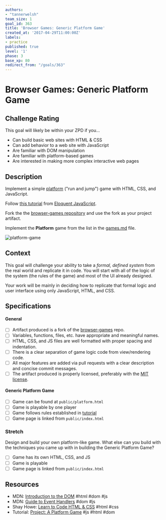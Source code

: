 ```yaml
---
authors:
- "tannerwelsh"
team_size: 1
goal_id: 363
title: 'Browser Games: Generic Platform Game'
created_at: '2017-04-29T11:00:00Z'
labels:
- practice
published: true
level: '1'
phase: 3
base_xp: 80
redirect_from: "/goals/363"
---
```


# Browser Games: Generic Platform Game

## Challenge Rating

This goal will likely be within your ZPD if you...

- Can build basic web sites with HTML & CSS
- Can add behavior to a web site with JavaScript
- Are familiar with DOM manipulation
- Are familiar with platform-based games
- Are interested in making more complex interactive web pages

## Description

Implement a simple [platform](https://en.wikipedia.org/wiki/Platform_game) ("run and jump") game with HTML, CSS, and JavaScript.

Follow [this tutorial](http://eloquentjavascript.net/15_game.html) from [Eloquent JavaScript](http://eloquentjavascript.net/).

Fork the the [browser-games repository][browser-games] and use the fork as your project artifact.

Implement the **Platform** game from the list in the [games.md][games-list] file.

![platform-game](http://eloquentjavascript.net/img/darkblue.png)

## Context

This goal will challenge your ability to take a _formal, defined system_ from the real world and replicate it in code. You will start with all of the logic of the system (the rules of the game) and most of the UI already designed.

Your work will be mainly in deciding how to replicate that formal logic and user interface using only JavaScript, HTML, and CSS.

## Specifications

#### General

- [ ] Artifact produced is a fork of the [browser-games][browser-games] repo.
- [ ] Variables, functions, files, etc. have appropriate and meaningful names.
- [ ] HTML, CSS, and JS files are well formatted with proper spacing and indentation.
- [ ] There is a clear separation of game logic code from view/rendering code.
- [ ] All major features are added via pull requests with a clear description and concise commit messages.
- [ ] The artifact produced is properly licensed, preferably with the [MIT license][mit-license].

#### Generic Platform Game

- [ ] Game can be found at `public/platform.html`
- [ ] Game is playable by one player
- [ ] Game follows rules established in [tutorial](http://eloquentjavascript.net/15_game.html)
- [ ] Game page is linked from `public/index.html`

### Stretch

Design and build your own platform-like game. What else can you build with the techniques you came up with in building the Generic Platform Game?

- [ ] Game has its own HTML, CSS, and JS
- [ ] Game is playable
- [ ] Game page is linked from `public/index.html`

## Resources

- MDN: [Introduction to the DOM](https://developer.mozilla.org/en-US/docs/Web/API/Document_Object_Model/Introduction) #html #dom #js
- MDN: [Guide to Event Handlers](https://developer.mozilla.org/en-US/docs/Web/Guide/Events/Event_handlers) #dom #js
- Shay Howe: [Learn to Code HTML & CSS](http://learn.shayhowe.com/html-css/) #html #css
- Tutorial: [Project: A Platform Game](http://eloquentjavascript.net/15_game.html) #js #html #dom

[browser-games]: https://github.com/GuildCrafts/browser-games
[games-list]: https://github.com/GuildCrafts/browser-games/blob/master/games.md
[mit-license]: https://opensource.org/licenses/MIT
